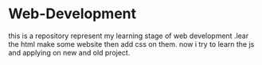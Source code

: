 # Web-Development
this is a repository represent my learning stage of web development .lear the html make some website then add css on them.
now i try to learn the js and applying on new and old project.
